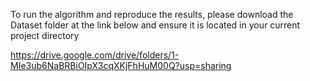 To run the algorithm and reproduce the results, please download the Dataset folder at the link below and ensure it is located in your current project directory

https://drive.google.com/drive/folders/1-MIe3ub6NaBRBiOIpX3cqXKjFhHuM00Q?usp=sharing

